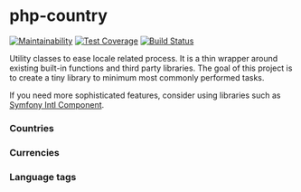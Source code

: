 # php-country

[![Maintainability](https://api.codeclimate.com/v1/badges/3d3a6ee05cbd42994058/maintainability)](https://codeclimate.com/github/eidng8/php-country/maintainability)
[![Test Coverage](https://api.codeclimate.com/v1/badges/3d3a6ee05cbd42994058/test_coverage)](https://codeclimate.com/github/eidng8/php-country/test_coverage)
[![Build Status](https://travis-ci.org/eidng8/php-country.svg?branch=master)](https://travis-ci.org/eidng8/php-country)

Utility classes to ease locale related process. It is a thin wrapper around
existing built-in functions and third party libraries. The goal of this project
is to create a tiny library to minimum most commonly performed tasks.

If you need more sophisticated features, consider using libraries such as
[Symfony Intl Component](http://symfony.com/doc/current/components/intl.html).


### Countries

### Currencies

### Language tags
